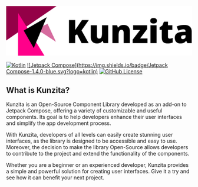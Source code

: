 <div align="center">
  
  <picture>
    <img src="Logo (1).png"/>
  </picture>
  
</div>

[![Kotlin](https://img.shields.io/badge/Kotlin-1.8.20-blue.svg?logo=kotlin)](http://kotlinlang.org)
[![Jetpack Compose](https://img.shields.io/badge/Jetpack Compose-1.4.0-blue.svg?logo=kotlin)](http://kotlinlang.org)
[![GitHub License](https://img.shields.io/badge/license-Apache%20License%202.0-blue.svg?style=flat)](http://www.apache.org/licenses/LICENSE-2.0)

## What is Kunzita?
Kunzita is an Open-Source Component Library developed as an add-on to Jetpack Compose, offering a variety of customizable and useful components. Its goal is to help developers enhance their user interfaces and simplify the app development process.

With Kunzita, developers of all levels can easily create stunning user interfaces, as the library is designed to be accessible and easy to use. Moreover, the decision to make the library Open-Source allows developers to contribute to the project and extend the functionality of the components.

Whether you are a beginner or an experienced developer, Kunzita provides a simple and powerful solution for creating user interfaces. Give it a try and see how it can benefit your next project.
